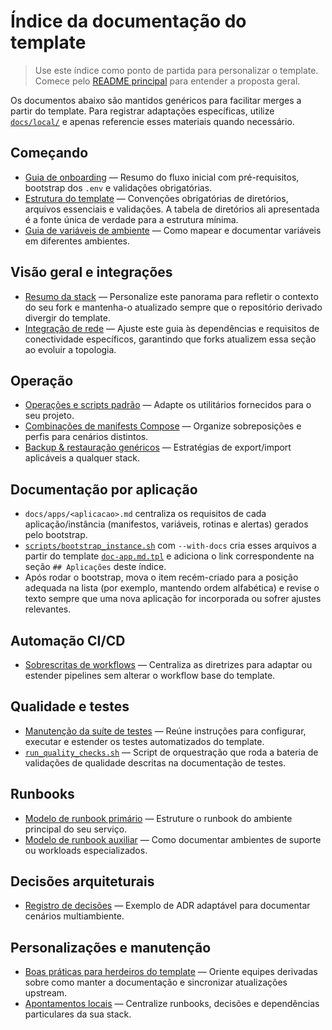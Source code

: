 # Índice da documentação do template

> Use este índice como ponto de partida para personalizar o template. Comece pelo [README principal](../README.md) para entender a proposta geral.

Os documentos abaixo são mantidos genéricos para facilitar merges a partir do template. Para registrar adaptações específicas,
utilize [`docs/local/`](./local/README.md) e apenas referencie esses materiais quando necessário.

## Começando

- [Guia de onboarding](./ONBOARDING.md) — Resumo do fluxo inicial com pré-requisitos, bootstrap dos `.env` e validações obrigatórias.
- [Estrutura do template](./STRUCTURE.md) — Convenções obrigatórias de diretórios, arquivos essenciais e validações. A tabela de diretórios ali apresentada é a fonte única de verdade para a estrutura mínima.
- [Guia de variáveis de ambiente](../env/README.md) — Como mapear e documentar variáveis em diferentes ambientes.

## Visão geral e integrações

- [Resumo da stack](./OVERVIEW.md) — Personalize este panorama para refletir o contexto do seu fork e mantenha-o atualizado sempre que o repositório derivado divergir do template.
- [Integração de rede](./NETWORKING_INTEGRATION.md) — Ajuste este guia às dependências e requisitos de conectividade específicos, garantindo que forks atualizem essa seção ao evoluir a topologia.

## Operação

- [Operações e scripts padrão](./OPERATIONS.md) — Adapte os utilitários fornecidos para o seu projeto.
- [Combinações de manifests Compose](./COMPOSE_GUIDE.md) — Organize sobreposições e perfis para cenários distintos.
- [Backup & restauração genéricos](./BACKUP_RESTORE.md) — Estratégias de export/import aplicáveis a qualquer stack.

## Documentação por aplicação

- `docs/apps/<aplicacao>.md` centraliza os requisitos de cada aplicação/instância (manifestos, variáveis, rotinas e alertas) gerados pelo bootstrap.
- [`scripts/bootstrap_instance.sh`](../scripts/bootstrap_instance.sh) com `--with-docs` cria esses arquivos a partir do template [`doc-app.md.tpl`](../scripts/templates/bootstrap/doc-app.md.tpl) e adiciona o link correspondente na seção `## Aplicações` deste índice.
- Após rodar o bootstrap, mova o item recém-criado para a posição adequada na lista (por exemplo, mantendo ordem alfabética) e revise o texto sempre que uma nova aplicação for incorporada ou sofrer ajustes relevantes.

## Automação CI/CD

- [Sobrescritas de workflows](./ci-overrides.md) — Centraliza as diretrizes para adaptar ou estender pipelines sem alterar o workflow base do template.

## Qualidade e testes

- [Manutenção da suíte de testes](../tests/README.md) — Reúne instruções para configurar, executar e estender os testes automatizados do template.
- [`run_quality_checks.sh`](../scripts/run_quality_checks.sh) — Script de orquestração que roda a bateria de validações de qualidade descritas na documentação de testes.

## Runbooks

- [Modelo de runbook primário](./core.md) — Estruture o runbook do ambiente principal do seu serviço.
- [Modelo de runbook auxiliar](./media.md) — Como documentar ambientes de suporte ou workloads especializados.

## Decisões arquiteturais

- [Registro de decisões](./ADR/0001-multi-environment-structure.md) — Exemplo de ADR adaptável para documentar cenários multiambiente.

## Personalizações e manutenção

- [Boas práticas para herdeiros do template](./TEMPLATE_BEST_PRACTICES.md) — Oriente equipes derivadas sobre como manter a documentação e sincronizar atualizações upstream.
- [Apontamentos locais](./local/README.md) — Centralize runbooks, decisões e dependências particulares da sua stack.
